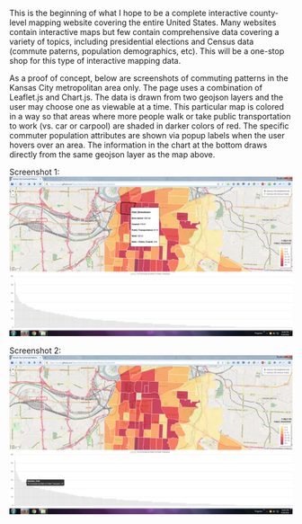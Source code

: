 This is the beginning of what I hope to be a complete interactive county-level mapping website covering the entire United States. Many websites contain interactive maps but few contain comprehensive data covering a variety of topics, including presidential elections and Census data (commute paterns, population demographics, etc).  This will be a one-stop shop for this type of interactive mapping data.

As a proof of concept, below are screenshots of commuting patterns in the Kansas City metropolitan area only.  The page uses a combination of Leaflet.js and Chart.js.  The data is drawn from two geojson layers and the user may choose one as viewable at a time. This particular map is colored in a way so that areas where more people walk or take public transportation to work (vs. car or carpool) are shaded in darker colors of red.  The specific commuter population attributes are shown via popup labels when the user hovers over an area.  The information in the chart at the bottom draws directly from the same geojson layer as the map above.

Screenshot 1:
![Alt text](https://github.com/ShawnUrbach/MappingProject/blob/master/Screenshot1.png?raw=true "Screenshot 1")

Screenshot 2:
![Alt text](https://github.com/ShawnUrbach/MappingProject/blob/master/Screenshot2.png?raw=true "Screenshot 2")
